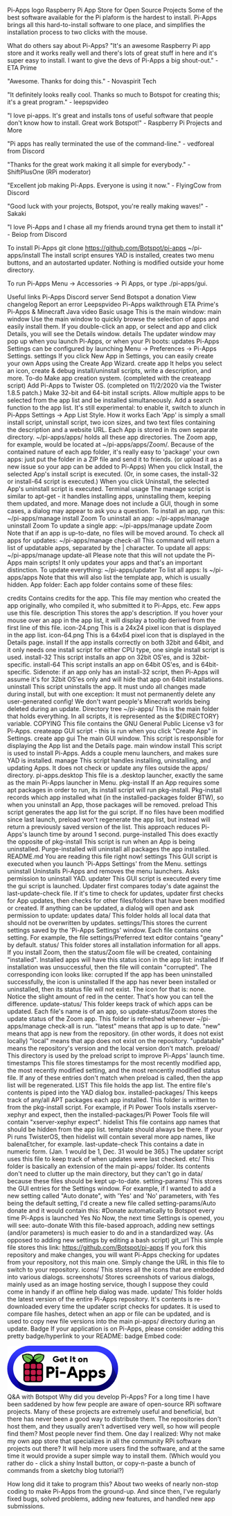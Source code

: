 Pi-Apps logo
Raspberry Pi App Store for Open Source Projects
Some of the best software available for the Pi plaform is the hardest to install.
Pi-Apps brings all this hard-to-install software to one place, and simplifies the installation process to two clicks with the mouse.

What do others say about Pi-Apps?
"It's an awesome Raspberry Pi app store and it works really well and there's lots of great stuff in here and it's super easy to install. I want to give the devs of Pi-Apps a big shout-out." - ETA Prime

"Awesome. Thanks for doing this." - Novaspirit Tech

"It definitely looks really cool. Thanks so much to Botspot for creating this; it's a great program." - leepspvideo

"I love pi-apps. It's great and installs tons of useful software that people don't know how to install. Great work Botspot!" - Raspberry Pi Projects and More

"Pi apps has really terminated the use of the command-line." - vedforeal from Discord

"Thanks for the great work making it all simple for everybody." - ShiftPlusOne (RPi moderator)

"Excellent job making Pi-Apps. Everyone is using it now." - FlyingCow from Discord

"Good luck with your projects, Botspot, you're really making waves!" - Sakaki

"I love Pi-Apps and I chase all my friends around tryna get them to install it" - Beiop from Discord

To install Pi-Apps
git clone https://github.com/Botspot/pi-apps
~/pi-apps/install
The install script ensures YAD is installed, creates two menu buttons, and an autostarted updater. Nothing is modified outside your home directory.

To run Pi-Apps
Menu -> Accessories -> Pi Apps, or type ./pi-apps/gui.

Useful links
Pi-Apps Discord server
Send Botspot a donation
View changelog
Report an error
Leepspvideo Pi-Apps walkthrough
ETA Prime's Pi-Apps & Minecraft Java video
Basic usage
This is the main window:
main window
Use the main window to quickly browse the selection of apps and easily install them.
If you double-click an app, or select and app and click Details, you will see the Details window.
details
The updater window may pop up when you launch Pi-Apps, or when your Pi boots:
updates
Pi-Apps Settings can be configured by launching Menu -> Preferences -> Pi-Apps Settings.
settings
If you click New App in Settings, you can easily create your own Apps using the Create App Wizard. create app
It helps you select an icon, create & debug install/uninstall scripts, write a description, and more.
To-do
 Make app creation system. (completed with the createapp script)
 Add Pi-Apps to Twister OS. (completed on 11/2/2020 via the Twister 1.8.5 patch.)
 Make 32-bit and 64-bit install scripts.
 Allow multiple apps to be selected from the app list and be installed simultaneously.
 Add a search function to the app list. It's still experimental: to enable it, switch to xlunch in Pi-Apps Settings -> App List Style.
How it works
Each 'App' is simply a small install script, uninstall script, two icon sizes, and two text files containing the description and a website URL.
Each App is stored in its own separate directory. ~/pi-apps/apps/ holds all these app directories. The Zoom app, for example, would be located at ~/pi-apps/apps/Zoom/.
Because of the contained nature of each app folder, it's really easy to 'package' your own apps: just put the folder in a ZIP file and send it to friends. (or upload it as a new issue so your app can be added to Pi-Apps)
When you click Install, the selected App's install script is executed. (Or, in some cases, the install-32 or install-64 script is executed.)
When you click Uninstall, the selected App's uninstall script is executed.
Terminal usage
The manage script is similar to apt-get - it handles installing apps, uninstalling them, keeping them updated, and more. Manage does not include a GUI, though in some cases, a dialog may appear to ask you a question.
To install an app, run this: ~/pi-apps/manage install Zoom
To uninstall an app: ~/pi-apps/manage uninstall Zoom
To update a single app:
~/pi-apps/manage update Zoom Note that if an app is up-to-date, no files will be moved around.
To check all apps for updates:
~/pi-apps/manage check-all This command will return a list of updatable apps, separated by the | character.
To update all apps: ~/pi-apps/manage update-all Please note that this will not update the Pi-Apps main scripts! It only updates your apps and that's an important distinction.
To update everything: ~/pi-apps/updater
To list all apps: ls ~/pi-apps/apps Note that this will also list the template app, which is usually hidden.
App folder:
Each app folder contains some of these files:

credits Contains credits for the app. This file may mention who created the app originally, who compiled it, who submitted it to Pi-Apps, etc. Few apps use this file.
description This stores the app's description. If you hover your mouse over an app in the app list, it will display a tooltip derived from the first line of this file.
icon-24.png This is a 24x24 pixel icon that is displayed in the app list.
icon-64.png This is a 64x64 pixel icon that is displayed in the Details page.
install If the app installs correctly on both 32bit and 64bit, and it only needs one install script for either CPU type, one single install script is used.
install-32 This script installs an app on 32bit OS'es, and is 32bit-specific.
install-64 This script installs an app on 64bit OS'es, and is 64bit-specific. Sidenote: if an app only has an install-32 script, then Pi-Apps will assume it's for 32bit OS'es only and will hide that app on 64bit installations.
uninstall This script uninstalls the app. It must undo all changes made during install, but with one exception: It must not permanently delete any user-generated config! We don't want people's Minecraft worlds being deleted during an update.
Directory tree
~/pi-apps/ This is the main folder that holds everything. In all scripts, it is represented as the ${DIRECTORY} variable.
COPYING This file contains the GNU General Public License v3 for Pi-Apps.
createapp GUI script - this is run when you click "Create App" in Settings.
create app
gui The main GUI window. This script is responsible for displaying the App list and the Details page. main window
install This script is used to install Pi-Apps. Adds a couple menu launchers, and makes sure YAD is installed.
manage This script handles installing, uninstalling, and updating Apps. It does not check or update any files outside the apps/ directory.
pi-apps.desktop This file is a .desktop launcher, exactly the same as the main Pi-Apps launcher in Menu.
pkg-install If an App requires some apt packages in order to run, its install script will run pkg-install. Pkg-install records which app installed what (in the installed-packages folder BTW), so when you uninstall an App, those packages will be removed.
preload This script generates the app list for the gui script. If no files have been modified since last launch, preload won't regenerate the app list, but instead will return a previously saved version of the list. This approach reduces Pi-Apps's launch time by around 1 second.
purge-installed This does exactly the opposite of pkg-install This script is run when an App is being uninstalled. Purge-installed will uninstall all packages the app installed.
README.md You are reading this file right now!
settings This GUI script is executed when you launch 'Pi-Apps Settings' from the Menu. settings
uninstall Uninstalls Pi-Apps and removes the menu launchers. Asks permission to uninstall YAD.
updater This GUI script is executed every time the gui script is launched. Updater first compares today's date against the last-update-check file. If it's time to check for updates, updater first checks for App updates, then checks for other files/folders that have been modified or created. If anything can be updated, a dialog will open and ask permission to update:
updates
data/ This folder holds all local data that should not be overwritten by updates.
settings/This stores the current settings saved by the 'Pi-Apps Settings' window. Each file contains one setting. For example, the file settings/Preferred text editor contains "geany" by default.
status/ This folder stores all installation information for all apps. If you install Zoom, then the status/Zoom file will be created, containing "installed". Installed apps will have this status icon in the app list: installed
If installation was unsuccessful, then the file will contain "corrupted". The corresponding icon looks like: corrupted
If the app has been uninstalled successfully, the icon is uninstalled
If the app has never been installed or uninstalled, then its status file will not exist. The icon for that is: none. Notice the slight amount of red in the center. That's how you can tell the difference.
update-status/ This folder keeps track of which apps can be updated. Each file's name is of an app, so update-status/Zoom stores the update status of the Zoom app. This folder is refreshed whenever ~/pi-apps/manage check-all is run. "latest" means that app is up to date. "new" means that app is new from the repository. (in other words, it does not exist locally) "local" means that app does not exist on the repository. "updatable" means the repository's version and the local version don't match.
preload/ This directory is used by the preload script to improve Pi-Apps' launch time.
timestamps This file stores timestamps for the most recently modified app, the most recently modified setting, and the most rencently modified status file. If any of these entries don't match when preload is called, then the app list will be regenerated.
LIST This file holds the app list. The entire file's contents is piped into the YAD dialog box.
installed-packages/ This keeps track of any/all APT packages each app installed. This folder is written to from the pkg-install script. For example, if Pi Power Tools installs xserver-xephyr and expect, then the installed-packages/Pi Power Tools file will contain "xserver-xephyr expect".
hidelist This file contains app names that should be hidden from the app list. template should always be there. If your Pi runs TwisterOS, then hidelist will contain several more app names, like balenaEtcher, for example.
last-update-check This contains a date in numeric form. (Jan. 1 would be 1, Dec. 31 would be 365.) The updater script uses this file to keep track of when updates were last checked.
etc/ This folder is basically an extension of the main pi-apps/ folder. Its contents don't need to clutter up the main directory, but they can't go in data/ because these files should be kept up-to-date.
setting-params/ This stores the GUI entries for the Settings window. For example, if I wanted to add a new setting called "Auto donate", with 'Yes' and 'No' parameters, with Yes being the default setting, I'd create a new file called setting-params/Auto donate and it would contain this:
#Donate automatically to Botspot every time Pi-Apps is launched
Yes
No
Now, the next time Settings is opened, you will see:
auto-donate With this file-based approach, adding new settings (and/or parameters) is much easier to do and in a standardized way. (As opposed to adding new settings by editing a bash script)
git_url This simple file stores this link: https://github.com/Botspot/pi-apps If you fork this repository and make changes, you will want Pi-Apps checking for updates from your repository, not this main one. Simply change the URL in this file to switch to your repository.
icons/ This stores all the icons that are embedded into various dialogs.
screenshots/ Stores screenshots of various dialogs, mainly used as an image hosting service, though I suppose they could come in handy if an offline help dialog was made.
update/ This folder holds the latest version of the entire Pi-Apps repository. It's contents is re-downloaded every time the updater script checks for updates. It is used to compare file hashes, detect when an app or file can be updated, and is used to copy new file versions into the main pi-apps/ directory during an update.
Badge
If your application is on Pi-Apps, please consider adding this pretty badge/hyperlink to your README:
badge
Embed code:

[![badge](https://github.com/Botspot/pi-apps/blob/master/icons/badge.png?raw=true)](https://github.com/Botspot/pi-apps)  
Q&A with Botspot
Why did you develop Pi-Apps?
For a long time I have been saddened by how few people are aware of open-source RPi software projects. Many of these projects are extremely useful and beneficial, but there has never been a good way to distribute them.
The repositories don't host them, and they usually aren't advertised very well, so how will people find them?
Most people never find them.
One day I realized: Why not make my own app store that specializes in all the community RPi software projects out there? It will help more users find the software, and at the same time it would provide a super simple way to install them.
(Which would you rather do - click a shiny Install button, or copy-n-paste a bunch of commands from a sketchy blog tutorial?)

How long did it take to program this?
About two weeks of nearly non-stop coding to make Pi-Apps from the ground-up. And since then, I've regularly fixed bugs, solved problems, adding new features, and handled new app submissions.
